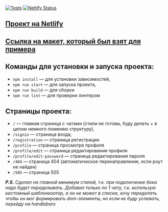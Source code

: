 [![Tests](https://github.com/lusorich/middle.messenger.praktikum.yandex/actions/workflows/tests.yml/badge.svg?branch=sprint_2)](https://github.com/lusorich/middle.messenger.praktikum.yandex/actions/workflows/tests.yml)
[![Netlify Status](https://api.netlify.com/api/v1/badges/edd7dee2-adbe-4f32-a737-6e2f34eb4596/deploy-status)](https://app.netlify.com/sites/deft-jelly-669969/deploys)

## [Проект на Netlify](https://deft-jelly-669969.netlify.app/)

## [Ссылка на макет, который был взят для примера](https://www.figma.com/file/jF5fFFzgGOxQeB4CmKWTiE/Chat_external_link?node-id=0%3A1&t=lZthIp7nwzxESX8U-0)

## Команды для установки и запуска проекта:

- `npm install` — для установки зависимостей,
- `npm run start` — для запуска проекта,
- `npm run build` — для сборки
- `npm run lint` — для проверки линтером

## Страницы проекта:

- `/` — главная страница с чатами (стили не готовы, буду делать + в целом
  немного поменяю структуру),
- `/signin` — страница входа,
- `/registration` — страница регистрации
- `/profile` — страница просмотря профиля
- `/profile/edit` — страница редактирования профиля
- `/profile/edit-password` — страница редактирования пароля
- `/404` — страница 404 (автоматическое перенаправление, если роут не найден)
- `/505` — страница 505

_**P.S.** Сделал на главной минимум стилей, т.к. при подключение бека надо будет
переделывать. Добавил только по 1 чату, т.к. использую кастомный шаблонизатор, а
он не может в списки, хочу переделать чтобы он мог формировать dom-элементы, но
если не буду успевать, перейду на handlebars_
